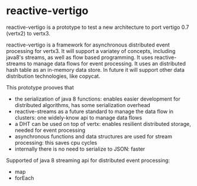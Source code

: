 # reactive-vertigo
reactive-vertigo is a prototype to test a new architecture to port vertigo 0.7 (vertx2) to vertx3.

reactive-vertigo is a framework for asynchronous distributed event processing for vertx3.
It will support a variatey of concepts, including java8's streams, as well as flow based programming.
It uses reactive-streams to manage data flows for event processing. 
It uses an distributed hash table as an in-memory data store. 
In future it will support other data distribution technologies, like copycat.


This prototype prooves that
* the serialization of java 8 functions: enables easier development for distributed algorithms, has some serialization overhead
* reactive-streams as a future standard to manage the data flow in clusters: one widely-know api to manage data flows
* a DHT can be used on top of vertx: enables resilient distributed storage, needed for event processing
* asynchronous functions and data structures are used for stream processing: this saves cpu cycles
* internally there is no need to serialize to JSON: faster

Supported of java 8 streaming api for distributed event processing:
* map
* forEach

